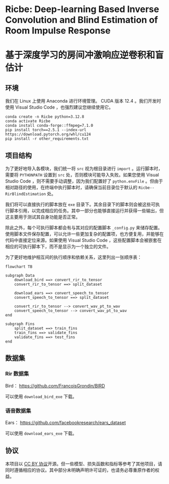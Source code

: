# Ricbe: Deep-learning Based Inverse Convolution and Blind Estimation of Room Impulse Response 

# 基于深度学习的房间冲激响应逆卷积和盲估计

## 环境

我们在 Linux 上使用 Anaconda 进行环境管理。 CUDA 版本 12.4 。我们开发时使用 Visual Studio Code ，也强烈建议您继续使用它。

```shell
conda create -n Ricbe python=3.12.8
conda activate Ricbe
conda install conda-forge::ffmpeg=7.1.0
pip install torch==2.5.1 --index-url https://download.pytorch.org/whl/cu124
pip install -r other_requirements.txt
```

## 项目结构

为了更好地导入各模块，我们统一将 `src` 视为根目录进行 `import` 。运行脚本时，需要将 `PYTHONPATH` 设置到 `src` 处，否则模块可能导入失败。如果您使用 Visual Studio Code ，则不需要手动调整，因为我们配置好了 `python.envFile` 。但由于相对路径的使用，在终端中执行脚本时，请确保当前目录位于默认的 `Ricbe--RirBlindEstimation` 处。

我们将可以直接执行的脚本放在 `exe` 目录下。其余目录下的脚本则会被这些可执行脚本引用，以完成相应的任务。其中一部分也能够直接运行并获得一些输出，但这主要用于测试其自身功能是否正常。

除此之外，每个可执行脚本都会有与其对应的配置脚本 `_config.py` 来储存配置。使用脚本文件保存配置，可以允许一些更加复杂的配置项，也方便复用，并能够在代码中直接定位来源。如果使用 Visual Studio Code ，这些配置脚本会被嵌套在相应的可执行脚本下，而不是显示为一个独立的文件。

为了更好地维护相互间的执行顺序和依赖关系，这里列出一张顺序表：

```mermaid
flowchart TB

subgraph Data
    download_bird ==> convert_rir_to_tensor
    convert_rir_to_tensor ==> split_dataset

    download_ears ==> convert_speech_to_tensor
    convert_speech_to_tensor ==> split_dataset

    convert_rir_to_tensor --> convert_wav_pt_to_wav
    convert_speech_to_tensor --> convert_wav_pt_to_wav
end

subgraph Fins
    split_dataset ==> train_fins
    train_fins ==> validate_fins
    validate_fins ==> test_fins
end
```

## 数据集

### Rir 数据集

Bird： https://github.com/FrancoisGrondin/BIRD

可以使用 `download_bird_exe` 下载。

### 语音数据集

Ears： https://github.com/facebookresearch/ears_dataset

可以使用 `download_ears_exe` 下载。

## 协议

本项目以 [CC BY 协议](https://creativecommons.org/licenses/by/4.0/)开源。但一些模型、损失函数和指标等参考了其他项目，请同时遵循相应的协议。其中部分未明确声明许可证的，也请务必尊重原作者的权益。